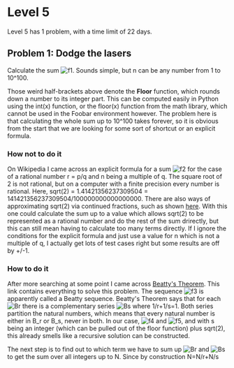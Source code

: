 # Level 5
Level 5 has 1 problem, with a time limit of 22 days.

## Problem 1: Dodge the lasers
Calculate the sum ![f1]. Sounds simple, but n can be any number from 1 to 10^100.

Those weird half-brackets above denote the **Floor** function, which rounds down a number to its integer part. This can be computed easily in Python using the int(x) function, or the floor(x) function from the math library, which cannot be used in the Foobar environment however. The problem here is that calculating the whole sum up to 10^100 takes forever, so it is obvious from the start that we are looking for some sort of shortcut or an explicit formula.

### How not to do it
On Wikipedia I came across an explicit formula for a sum ![f2] for the case of a rational number r = p/q and n being a multiple of q. The square root of 2 is not rational, but on a computer with a finite precision every number is rational. Here, sqrt(2) = 1.41421356237309504 = 141421356237309504/100000000000000000. There are also ways of approximating sqrt(2) via continued fractions, such as shown [here](https://en.wikipedia.org/wiki/Square_root_of_2). With this one could calculate the sum up to a value which allows sqrt(2) to be represented as a rational number and do the rest of the sum drirectly, but this can still mean having to calculate too many terms directly. If I ignore the conditions for the explicit formula and just use a value for n which is not a multiple of q, I actually get lots of test cases right but some results are off by +/-1.

### How to do it
After more searching at some point I came across [Beatty's Theorem](https://www.cut-the-knot.org/proofs/Beatty2.shtml). This link contains everything to solve this problem. The sequence ![f3] is apparently called a Beatty sequence. Beatty's Theorem says that for each ![Br] there is a complementary series ![Bs] where 
1/r+1/s=1.
Both series partition the natural numbers, which means that every natural number is either in B_r or B_s, never in both. In our case, ![f4] and ![f5], and with s being an integer (which can be pulled out of the floor function) plus sqrt(2), this already smells like a recursive solution can be constructed.

The next step is to find out to which term we have to sum up ![Br] and ![Bs] to get the sum over all integers up to N. Since by construction N=N/r+N/s



[f1]: http://chart.apis.google.com/chart?cht=tx&chl=\sum_{i=1}^n\left\lfloor\sqrt(2)i\right\rfloor
[f2]: http://chart.apis.google.com/chart?cht=tx&chl=\sum_{i=1}^n\left\lfloor{ri}\right\rfloor
[f3]: http://chart.apis.google.com/chart?cht=tx&chl=B_r=\left\lfloor{ri}\right\rfloor
[Br]: http://chart.apis.google.com/chart?cht=tx&chl=B_r
[Bs]: http://chart.apis.google.com/chart?cht=tx&chl=B_s
[f4]: http://chart.apis.google.com/chart?cht=tx&chl=r=\sqrt(2)
[f5]: http://chart.apis.google.com/chart?cht=tx&chl=s=2+\sqrt(2)
